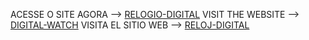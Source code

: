 ACESSE O SITE AGORA --> <a href="https://ezequielwolschick.github.io/relogio-digital/">RELOGIO-DIGITAL<a/>
VISIT THE WEBSITE --> <a href="https://ezequielwolschick.github.io/relogio-digital/">DIGITAL-WATCH<a/>
VISITA EL SITIO WEB --> <a href="https://ezequielwolschick.github.io/relogio-digital/">RELOJ-DIGITAL<a/>

